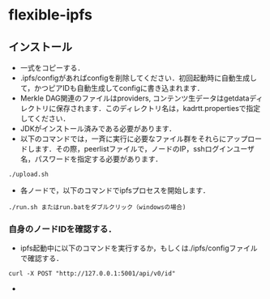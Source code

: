 # flexible-ipfs
## インストール
- 一式をコピーする．
- .ipfs/configがあればconfigを削除してください．初回起動時に自動生成して，かつピアIDも自動生成してconfigに書き込まれます．
- Merkle DAG関連のファイルはproviders, コンテンツ生データはgetdataディレクトリに保存されます．このディレクトリ名は，kadrtt.propertiesで指定してください．
- JDKがインストール済みである必要があります．
- 以下のコマンドでは，一斉に実行に必要なファイル群をそれらにアップロードします．その際，peerlistファイルで，ノードのIP，sshログインユーザ名，パスワードを指定する必要があります．
~~~
./upload.sh
~~~
- 各ノードで，以下のコマンドでipfsプロセスを開始します．
~~~
./run.sh またはrun.batをダブルクリック（windowsの場合)
~~~
### 自身のノードIDを確認する．
- ipfs起動中に以下のコマンドを実行するか，もしくは./ipfs/configファイルで確認する．
~~~
curl -X POST "http://127.0.0.1:5001/api/v0/id"
~~~
- 
